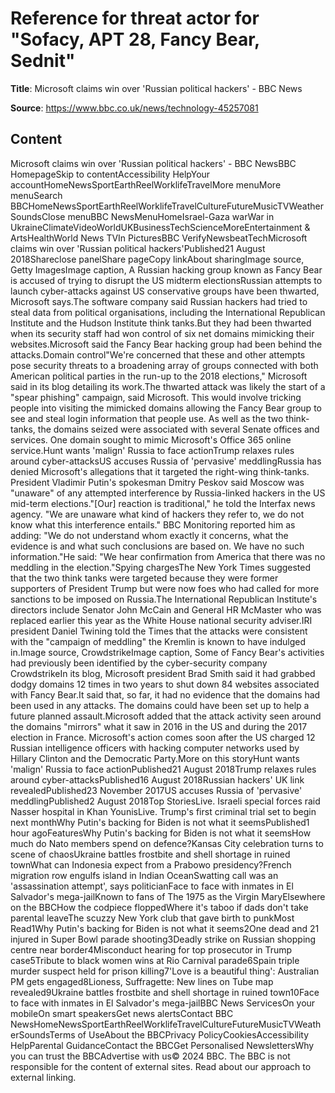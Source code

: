 # Reference for threat actor for "Sofacy, APT 28, Fancy Bear, Sednit"

**Title**: Microsoft claims win over 'Russian political hackers' - BBC News

**Source**: https://www.bbc.co.uk/news/technology-45257081

## Content
Microsoft claims win over 'Russian political hackers' - BBC NewsBBC HomepageSkip to contentAccessibility HelpYour accountHomeNewsSportEarthReelWorklifeTravelMore menuMore menuSearch BBCHomeNewsSportEarthReelWorklifeTravelCultureFutureMusicTVWeatherSoundsClose menuBBC NewsMenuHomeIsrael-Gaza warWar in UkraineClimateVideoWorldUKBusinessTechScienceMoreEntertainment & ArtsHealthWorld News TVIn PicturesBBC VerifyNewsbeatTechMicrosoft claims win over 'Russian political hackers'Published21 August 2018Shareclose panelShare pageCopy linkAbout sharingImage source, Getty ImagesImage caption, A Russian hacking group known as Fancy Bear is accused of trying to disrupt the US midterm electionsRussian attempts to launch cyber-attacks against US conservative groups have been thwarted, Microsoft says.The software company said Russian hackers had tried to steal data from political organisations, including the International Republican Institute and the Hudson Institute think tanks.But they had been thwarted when its security staff had won control of six net domains mimicking their websites.Microsoft said the Fancy Bear hacking group had been behind the attacks.Domain control"We're concerned that these and other attempts pose security threats to a broadening array of groups connected with both American political parties in the run-up to the 2018 elections," Microsoft said in its blog detailing its work.The thwarted attack was likely the start of a "spear phishing" campaign, said Microsoft. This would involve tricking people into visiting the mimicked domains allowing the Fancy Bear group to see and steal login information that people use. As well as the two think-tanks, the domains seized were associated with several Senate offices and services. One domain sought to mimic Microsoft's Office 365 online service.Hunt wants 'malign' Russia to face actionTrump relaxes rules around cyber-attacksUS accuses Russia of 'pervasive' meddlingRussia has denied Microsoft's allegations that it targeted the right-wing think-tanks. President Vladimir Putin's spokesman Dmitry Peskov said Moscow was "unaware" of any attempted interference by Russia-linked hackers in the US mid-term elections."[Our] reaction is traditional," he told the Interfax news agency. "We are unaware what kind of hackers they refer to, we do not know what this interference entails." BBC Monitoring reported him as adding: "We do not understand whom exactly it concerns, what the evidence is and what such conclusions are based on. We have no such information."He said: "We hear confirmation from America that there was no meddling in the election."Spying chargesThe New York Times suggested that the two think tanks were targeted because they were former supporters of President Trump but were now foes who had called for more sanctions to be imposed on Russia.The International Republican Institute's directors include Senator John McCain and General HR McMaster who was replaced earlier this year as the White House national security adviser.IRI president Daniel Twining told the Times that the attacks were consistent with the "campaign of meddling" the Kremlin is known to have indulged in.Image source, CrowdstrikeImage caption, Some of Fancy Bear's activities had previously been identified by the cyber-security company CrowdstrikeIn its blog, Microsoft president Brad Smith said it had grabbed dodgy domains 12 times in two years to shut down 84 websites associated with Fancy Bear.It said that, so far, it had no evidence that the domains had been used in any attacks. The domains could have been set up to help a future planned assault.Microsoft added that the attack activity seen around the domains "mirrors" what it saw in 2016 in the US and during the 2017 election in France. Microsoft's action comes soon after the US charged 12 Russian intelligence officers with hacking computer networks used by Hillary Clinton and the Democratic Party.More on this storyHunt wants 'malign' Russia to face actionPublished21 August 2018Trump relaxes rules around cyber-attacksPublished16 August 2018Russian hackers' UK link revealedPublished23 November 2017US accuses Russia of 'pervasive' meddlingPublished2 August 2018Top StoriesLive. Israeli special forces raid Nasser hospital in Khan YounisLive. Trump's first criminal trial set to begin next monthWhy Putin's backing for Biden is not what it seemsPublished1 hour agoFeaturesWhy Putin's backing for Biden is not what it seemsHow much do Nato members spend on defence?Kansas City celebration turns to scene of chaosUkraine battles frostbite and shell shortage in ruined townWhat can Indonesia expect from a Prabowo presidency?French migration row engulfs island in Indian OceanSwatting call was an 'assassination attempt', says politicianFace to face with inmates in El Salvador's mega-jailKnown to fans of The 1975 as the Virgin MaryElsewhere on the BBCHow the codpiece floppedWhere it's taboo if dads don't take parental leaveThe scuzzy New York club that gave birth to punkMost Read1Why Putin's backing for Biden is not what it seems2One dead and 21 injured in Super Bowl parade shooting3Deadly strike on Russian shopping centre near border4Misconduct hearing for top prosecutor in Trump case5Tribute to black women wins at Rio Carnival parade6Spain triple murder suspect held for prison killing7'Love is a beautiful thing': Australian PM gets engaged8Lioness, Suffragette: New lines on Tube map revealed9Ukraine battles frostbite and shell shortage in ruined town10Face to face with inmates in El Salvador's mega-jailBBC News ServicesOn your mobileOn smart speakersGet news alertsContact BBC NewsHomeNewsSportEarthReelWorklifeTravelCultureFutureMusicTVWeatherSoundsTerms of UseAbout the BBCPrivacy PolicyCookiesAccessibility HelpParental GuidanceContact the BBCGet Personalised NewslettersWhy you can trust the BBCAdvertise with us© 2024 BBC. The BBC is not responsible for the content of external sites. Read about our approach to external linking.